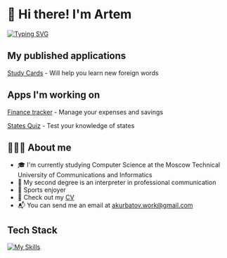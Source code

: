 # 👋 Hi there! I'm Artem
[![Typing SVG](https://readme-typing-svg.herokuapp.com?font=Fira+Code&pause=1000&color=FF6347&background=A2FF2B00&width=435&lines=iOS+Developer)](https://git.io/typing-svg)

## My published applications

<a href="https://apple.co/3sTU9ju" target="_blank">Study Cards</a> - Will help you learn new foreign words

## Apps I'm working on

<a href="https://github.com/KurbatovIOS/Finance-tracker" target="_blank">Finance tracker</a> - Manage your expenses and savings

<a href="https://github.com/KurbatovIOS/States-Quiz" target="_blank">States Quiz</a> - Test your knowledge of states


## 👨🏻‍💻 About me

- 🎓 I'm currently studying Computer Science at the Moscow Technical University of Communications and Informatics
- 📖 My second degree is an interpreter in professional communication
- 🏀 Sports enjoyer
- 📄 Check out my <a href="https://drive.google.com/drive/folders/1oSjTlpRR7dtmHmNLnNbSI0HGXOTfE6L9?usp=share_link" target="_blank">CV</a>
- 📬 You can send me an email at akurbatov.work@gmail.com

## Tech Stack

[![My Skills](https://skillicons.dev/icons?i=swift,firebase,git&theme=light)](https://skillicons.dev)
